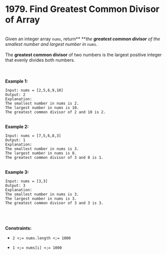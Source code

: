 # 1979. Find Greatest Common Divisor of Array

<br />Given an integer array `nums`, return** **<em>the **greatest common divisor** of the smallest number and largest number in </em>`nums`.<br />
<br />The **greatest common divisor** of two numbers is the largest positive integer that evenly divides both numbers.<br />
<br /> <br />
<br />**Example 1:**<br />
```
Input: nums = [2,5,6,9,10]
Output: 2
Explanation:
The smallest number in nums is 2.
The largest number in nums is 10.
The greatest common divisor of 2 and 10 is 2.
```
<br />**Example 2:**<br />
```
Input: nums = [7,5,6,8,3]
Output: 1
Explanation:
The smallest number in nums is 3.
The largest number in nums is 8.
The greatest common divisor of 3 and 8 is 1.
```
<br />**Example 3:**<br />
```
Input: nums = [3,3]
Output: 3
Explanation:
The smallest number in nums is 3.
The largest number in nums is 3.
The greatest common divisor of 3 and 3 is 3.
```
<br /> <br />
<br />**Constraints:**<br />

* `2 <;= nums.length <;= 1000`

* `1 <;= nums[i] <;= 1000`